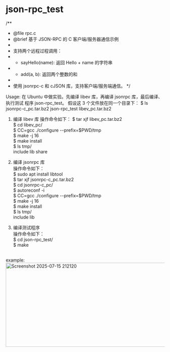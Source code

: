 # json-rpc_test
/**
 * @file rpc.c
 * @brief 基于 JSON-RPC 的 C 客户端/服务器通信示例
 *
 * 支持两个远程过程调用：
 * - sayHello(name): 返回 Hello + name 的字符串
 * - add(a, b): 返回两个整数的和
 *
 * 使用 jsonrpc-c 和 cJSON 库，支持客户端/服务端通信。
 */

Usage:
在 Ubuntu 中做实验。先编译 libev 库，再编译 jsonrpc 库，最后编译、执行测试
程序 json-rpc_test。
假设这 3 个文件放在同一个目录下：
$ ls
jsonrpc-c_pc.tar.bz2 json-rpc_test libev_pc.tar.bz2
<br>
1. 编译 libev 库
操作命令如下：
$ tar xjf libev_pc.tar.bz2 <br>
$ cd libev_pc/ <br>
$ CC=gcc ./configure --prefix=$PWD/tmp <br>
$ make -j 16 <br>
$ make install <br>
$ ls tmp/ <br>
include lib share <br>


2. 编译 jsonrpc 库 <br>
操作命令如下： <br>
$ sudo apt install libtool <br>
$ tar xjf jsonrpc-c_pc.tar.bz2 <br>
$ cd jsonrpc-c_pc/ <br>
$ autoreconf -i <br>
$ CC=gcc ./configure --prefix=$PWD/tmp <br>
$ make -j 16 <br>
$ make install <br>
$ ls tmp/ <br>
include lib <br>


3. 编译测试程序 <br>
操作命令如下： <br>
$ cd json-rpc_test/ <br>
$ make <br>
<br>
example:
<img width="754" height="266" alt="Screenshot 2025-07-15 212120" src="https://github.com/user-attachments/assets/f86634b5-210b-40a2-b717-fe5871855477" />

